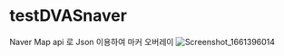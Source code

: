 # testDVASnaver
Naver Map api 로 Json 이용하여 마커 오버레이
![Screenshot_1661396014](https://user-images.githubusercontent.com/84886987/186785223-c14041af-f5b8-462d-9f71-bebb6625f843.png)
